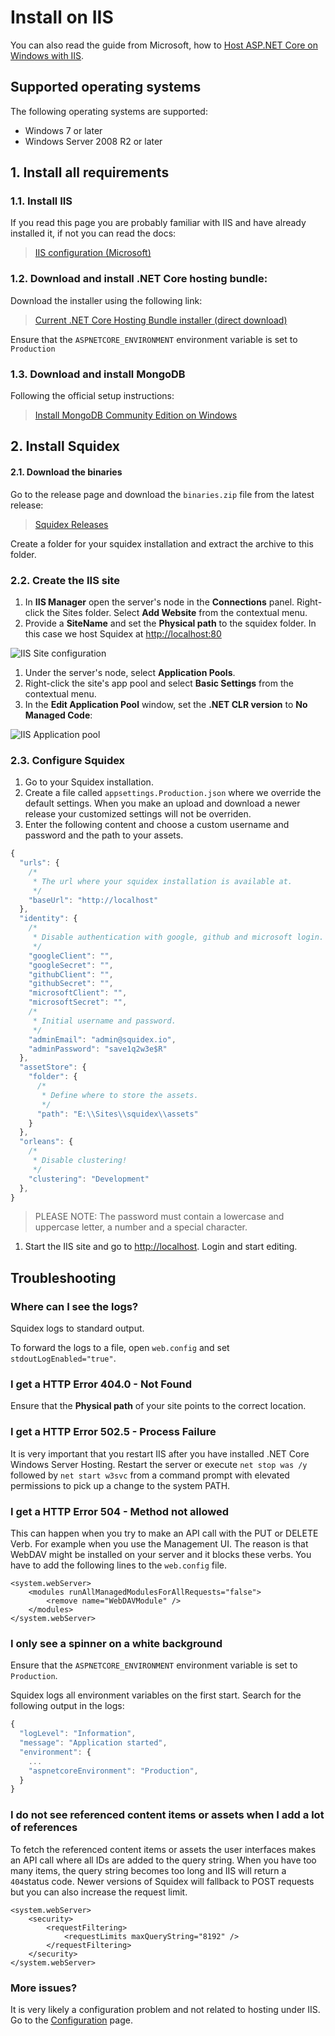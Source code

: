 # Install on  IIS

You can also read the guide from Microsoft, how to [Host ASP.NET Core on Windows with IIS](https://docs.microsoft.com/en-US/aspnet/core/host-and-deploy/iis/?view=aspnetcore-2.2#install-the-net-core-hosting-bundle).

## Supported operating systems

The following operating systems are supported:

* Windows 7 or later
* Windows Server 2008 R2 or later

## 1. Install all requirements

### 1.1. Install IIS

If you read this page you are probably familiar with IIS and have already installed it, if not you can read the docs:

> [IIS configuration \(Microsoft\)](https://docs.microsoft.com/en-US/aspnet/core/host-and-deploy/iis/?view=aspnetcore-2.2#iis-configuration)

### 1.2. Download and install .NET Core hosting bundle:

Download the installer using the following link:

> [Current .NET Core Hosting Bundle installer \(direct download\)](https://dotnet.microsoft.com/download/thank-you/dotnet-runtime-2.2.0-windows-hosting-bundle-installer)

Ensure that the `ASPNETCORE_ENVIRONMENT` environment variable is set to `Production`

### 1.3. Download and install MongoDB

Following the official setup instructions:

> [Install MongoDB Community Edition on Windows](https://docs.mongodb.com/manual/tutorial/install-mongodb-on-windows/)

## 2. Install Squidex

#### 2.1. Download the binaries

Go to the release page and download the `binaries.zip` file from the latest release:

> [Squidex Releases](https://github.com/Squidex/squidex/releases)

Create a folder for your squidex installation and extract the archive to this folder.

### 2.2. Create the IIS site

1. In **IIS Manager** open the server's node in the **Connections** panel. Right-click the Sites folder. Select **Add Website** from the contextual menu.
2. Provide a **SiteName** and set the **Physical path** to the squidex folder. In this case we host Squidex at [http://localhost:80](http://localhost:80)

![IIS Site configuration](../../../.gitbook/assets/site.png)

1. Under the server's node, select **Application Pools**.
2. Right-click the site's app pool and select **Basic Settings** from the contextual menu.
3. In the **Edit Application Pool** window, set the **.NET CLR version** to **No Managed Code**:

![IIS Application pool](../../../.gitbook/assets/pool.png)

### 2.3. Configure Squidex

1. Go to your Squidex installation.
2. Create a file called `appsettings.Production.json` where we override the default settings. When you make an upload and download a newer release your customized settings will not be overriden.
3. Enter the following content and choose a custom username and password and the path to your assets.

```javascript
{
  "urls": {
    /*
     * The url where your squidex installation is available at.
     */
    "baseUrl": "http://localhost"
  },
  "identity": {
    /*
     * Disable authentication with google, github and microsoft login.
     */
    "googleClient": "",
    "googleSecret": "",
    "githubClient": "",
    "githubSecret": "",
    "microsoftClient": "",
    "microsoftSecret": "",
    /*
     * Initial username and password.
     */
    "adminEmail": "admin@squidex.io",
    "adminPassword": "save1q2w3e$R"
  },
  "assetStore": {
    "folder": {
      /*
       * Define where to store the assets.
       */
      "path": "E:\\Sites\\squidex\\assets"
    }
  },
  "orleans": {
    /*
     * Disable clustering!
     */
    "clustering": "Development"
  },
}
```

> PLEASE NOTE: The password must contain a lowercase and uppercase letter, a number and a special character.

1. Start the IIS site and go to [http://localhost](http://localhost). Login and start editing.

## Troubleshooting

### Where can I see the logs?

Squidex logs to standard output. 

To forward the logs to a file, open `web.config` and set `stdoutLogEnabled="true"`.

### I get a HTTP Error 404.0 - Not Found

Ensure that the **Physical path** of your site points to the correct location.

### I get a HTTP Error 502.5 - Process Failure

It is very important that you restart IIS after you have installed .NET Core Windows Server Hosting. Restart the server or execute `net stop was /y` followed by `net start w3svc` from a command prompt with elevated permissions to pick up a change to the system PATH.

### I get a HTTP Error 504 - Method not allowed

This can happen when you try to make an API call with the PUT or DELETE Verb. For example when you use the Management UI. The reason is that WebDAV might be installed on your server and it blocks these verbs. You have to add the following lines to the `web.config` file.

```markup
<system.webServer>
    <modules runAllManagedModulesForAllRequests="false">
        <remove name="WebDAVModule" />
    </modules>
</system.webServer>
```

### I only see a spinner on a white background

Ensure that the `ASPNETCORE_ENVIRONMENT` environment variable is set to `Production`.

Squidex logs all environment variables on the first start. Search for the following output in the logs:

```javascript
{
  "logLevel": "Information",
  "message": "Application started",
  "environment": {
    ...
    "aspnetcoreEnvironment": "Production",
  }
}
```

### I do not see referenced content items or assets when I add a lot of references

To fetch the referenced content items or assets the user interfaces makes an API call where all IDs are added to the query string. When you have too many items, the query string becomes too long and IIS will return a `404`status code. Newer versions of Squidex will fallback to POST requests but you can also increase the request limit.

```markup
<system.webServer>
    <security>
        <requestFiltering>
            <requestLimits maxQueryString="8192" />
        </requestFiltering>
    </security>
</system.webServer>
```

### More issues?

It is very likely a configuration problem and not related to hosting under IIS. Go to the [Configuration](../configuration.md) page.

